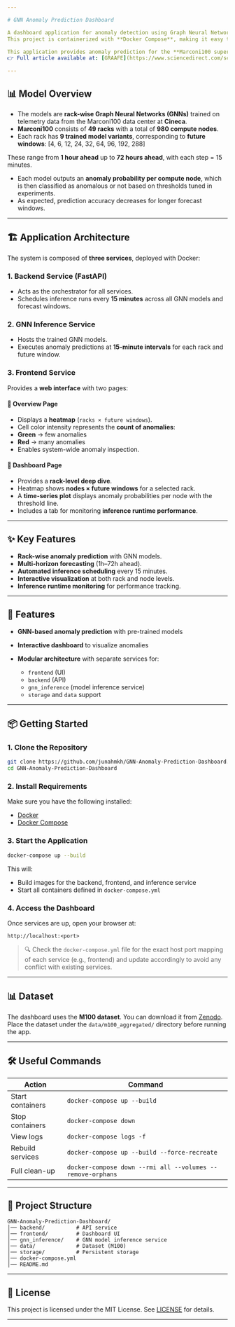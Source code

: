 ```yaml
---

# GNN Anomaly Prediction Dashboard

A dashboard application for anomaly detection using Graph Neural Networks (GNNs).
This project is containerized with **Docker Compose**, making it easy to run locally or deploy.

This application provides anomaly prediction for the **Marconi100 supercomputer** using the **GRAAFE models** proposed by *Molan et al.*  
👉 Full article available at: [GRAAFE](https://www.sciencedirect.com/science/article/abs/pii/S0167739X24003327)

---
```


## 📊 Model Overview
- The models are **rack-wise Graph Neural Networks (GNNs)** trained on telemetry data from the Marconi100 data center at **Cineca**.  
- **Marconi100** consists of **49 racks** with a total of **980 compute nodes**.  
- Each rack has **9 trained model variants**, corresponding to **future windows**:  [4, 6, 12, 24, 32, 64, 96, 192, 288]

These range from **1 hour ahead** up to **72 hours ahead**, with each step = 15 minutes.  
- Each model outputs an **anomaly probability per compute node**, which is then classified as anomalous or not based on thresholds tuned in experiments.  
- As expected, prediction accuracy decreases for longer forecast windows.  
---
## 🏗️ Application Architecture
The system is composed of **three services**, deployed with Docker:

### 1. Backend Service (FastAPI)  
- Acts as the orchestrator for all services.  
- Schedules inference runs every **15 minutes** across all GNN models and forecast windows.  

### 2. GNN Inference Service  
- Hosts the trained GNN models.  
- Executes anomaly predictions at **15-minute intervals** for each rack and future window.  

### 3. Frontend Service  
Provides a **web interface** with two pages:  

#### 🔹 Overview Page
- Displays a **heatmap** (`racks × future windows`).  
- Cell color intensity represents the **count of anomalies**:  
- **Green** → few anomalies  
- **Red** → many anomalies  
- Enables system-wide anomaly inspection.  

#### 🔹 Dashboard Page
- Provides a **rack-level deep dive**.  
- Heatmap shows **nodes × future windows** for a selected rack.  
- A **time-series plot** displays anomaly probabilities per node with the threshold line.  
- Includes a tab for monitoring **inference runtime performance**.  

---

## ✨ Key Features
- **Rack-wise anomaly prediction** with GNN models.  
- **Multi-horizon forecasting** (1h–72h ahead).  
- **Automated inference scheduling** every 15 minutes.  
- **Interactive visualization** at both rack and node levels.  
- **Inference runtime monitoring** for performance tracking.  

---

## 🚀 Features

* **GNN-based anomaly prediction** with pre-trained models
* **Interactive dashboard** to visualize anomalies
* **Modular architecture** with separate services for:

  * `frontend` (UI)
  * `backend` (API)
  * `gnn_inference` (model inference service)
  * `storage` and `data` support

---

## 📦 Getting Started

### 1. Clone the Repository

```bash
git clone https://github.com/junahmkh/GNN-Anomaly-Prediction-Dashboard.git
cd GNN-Anomaly-Prediction-Dashboard
```

### 2. Install Requirements

Make sure you have the following installed:

* [Docker](https://docs.docker.com/get-docker/)
* [Docker Compose](https://docs.docker.com/compose/)

### 3. Start the Application

```bash
docker-compose up --build
```

This will:

* Build images for the backend, frontend, and inference service
* Start all containers defined in `docker-compose.yml`

### 4. Access the Dashboard

Once services are up, open your browser at:

```
http://localhost:<port>
```

> 🔍 Check the `docker-compose.yml` file for the exact host port mapping of each service (e.g., frontend) and update accordingly to avoid any conflict with existing services.

---

## 📊 Dataset

The dashboard uses the **M100 dataset**.
You can download it from [Zenodo](https://zenodo.org/records/7541722).
Place the dataset under the `data/m100_aggregated/` directory before running the app.

---

## 🛠️ Useful Commands

| Action           | Command                                                    |
| ---------------- | ---------------------------------------------------------- |
| Start containers | `docker-compose up --build`                                |
| Stop containers  | `docker-compose down`                                      |
| View logs        | `docker-compose logs -f`                                   |
| Rebuild services | `docker-compose up --build --force-recreate`               |
| Full clean-up    | `docker-compose down --rmi all --volumes --remove-orphans` |

---

## 📂 Project Structure

```
GNN-Anomaly-Prediction-Dashboard/
│── backend/          # API service
│── frontend/         # Dashboard UI
│── gnn_inference/    # GNN model inference service
│── data/             # Dataset (M100)
│── storage/          # Persistent storage
│── docker-compose.yml
│── README.md
```

---

## 📜 License

This project is licensed under the MIT License.
See [LICENSE](LICENSE) for details.

---

